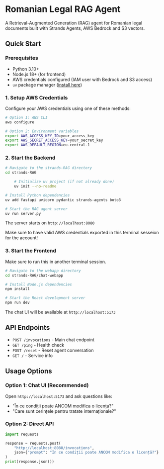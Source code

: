 # Romanian Legal RAG Agent

A Retrieval-Augmented Generation (RAG) agent for Romanian legal documents built with Strands Agents, AWS Bedrock and S3 vectors.

## Quick Start

### Prerequisites
- Python 3.10+
- Node.js 18+ (for frontend)
- AWS credentials configured (IAM user with Bedrock and S3 access)
- `uv` package manager ([install here](https://docs.astral.sh/uv/getting-started/installation/))

### 1. Setup AWS Credentials
Configure your AWS credentials using one of these methods:
```bash
# Option 1: AWS CLI
aws configure

# Option 2: Environment variables
export AWS_ACCESS_KEY_ID=your_access_key
export AWS_SECRET_ACCESS_KEY=your_secret_key
export AWS_DEFAULT_REGION=eu-central-1
```

### 2. Start the Backend
```bash
# Navigate to the strands-RAG directory
cd strands-RAG

    # Initialize uv project (if not already done)
    uv init --no-readme

# Install Python dependencies
uv add fastapi uvicorn pydantic strands-agents boto3

# Start the RAG agent server
uv run server.py
```

The server starts on `http://localhost:8080` 

Make sure to have valid AWS credentials exported in this terminal sesseion for the account!

### 3. Start the Frontend 

Make sure to run this in another terminal session.

```bash
# Navigate to the webapp directory
cd strands-RAG/chat-webapp

# Install Node.js dependencies
npm install

# Start the React development server  
npm run dev
```

The chat UI will be available at `http://localhost:5173`


## API Endpoints

- `POST /invocations` - Main chat endpoint
- `GET /ping` - Health check
- `POST /reset` - Reset agent conversation
- `GET /` - Service info

## Usage Options

### Option 1: Chat UI (Recommended)
Open `http://localhost:5173` and ask questions like:
- "În ce condiții poate ANCOM modifica o licența?"
- "Care sunt cerințele pentru tratate internaționale?"

### Option 2: Direct API
```python
import requests

response = requests.post(
    "http://localhost:8080/invocations",
    json={"prompt": "În ce condiții poate ANCOM modifica o licență?"}
)
print(response.json())
```